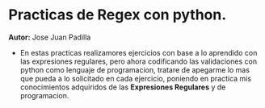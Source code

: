 # Practicas de Regex con python.
**Autor:** Jose Juan Padilla

- En estas practicas realizamores ejercicios con base a lo aprendido con las expresiones regulares, pero ahora codificando las validaciones con python como lenguaje de programacion, tratare de apegarme lo mas que pueda a lo solicitado en cada ejercicio, poniendo en practica mis conocimientos adquiridos de las **Expresiones Regulares** y de programacion.